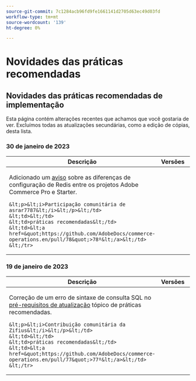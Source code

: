 ```yaml
---
source-git-commit: 7c1284acb96fd9fe1661141d2705d63ec49d03fd
workflow-type: tm+mt
source-wordcount: '139'
ht-degree: 0%

---
```

# Novidades das práticas recomendadas

## Novidades das práticas recomendadas de implementação

Esta página contém alterações recentes que achamos que você gostaria de ver. Excluímos todas as atualizações secundárias, como a edição de cópias, desta lista.

### 30 de janeiro de 2023

<table style="table-layout:auto;">
  <thead>
    <tr>
      <th>Descrição</th>
      <th>Versões</th>
      <th>Tipo</th>
      <th>Origem</th>
    </tr>
  </thead>
  <tbody>
    <tr>
      <td><p>Adicionado um <a href="https://experienceleague.adobe.com/docs/commerce-operations/implementation-playbook/best-practices/planning/redis-service-configuration.html">aviso</a> sobre as diferenças de configuração de Redis entre os projetos Adobe Commerce Pro e Starter.</p>

    &lt;p>&lt;i>Participação comunitária de asrar7787&lt;/i>&lt;/p>&lt;/td>
    &lt;td>&lt;/td>
    &lt;td>práticas recomendadas&lt;/td>
    &lt;td>&lt;a href=&quot;https://github.com/AdobeDocs/commerce-operations.en/pull/78&quot;>78º&lt;/a>&lt;/td>
    &lt;/tr>
</tbody>
</table>

### 19 de janeiro de 2023

<table style="table-layout:auto;">
  <thead>
    <tr>
      <th>Descrição</th>
      <th>Versões</th>
      <th>Tipo</th>
      <th>Origem</th>
    </tr>
  </thead>
  <tbody>
    <tr>
      <td><p>Correção de um erro de sintaxe de consulta SQL no <a href="https://experienceleague.adobe.com/docs/commerce-operations/implementation-playbook/best-practices/maintenance/commerce-235-upgrade-prerequisites-mariadb.html">pré-requisitos de atualização</a> tópico de práticas recomendadas.</p>

    &lt;p>&lt;i>Contribuição comunitária da Zifius&lt;/i>&lt;/p>&lt;/td>
    &lt;td>&lt;/td>
    &lt;td>práticas recomendadas&lt;/td>
    &lt;td>&lt;a href=&quot;https://github.com/AdobeDocs/commerce-operations.en/pull/77&quot;>77º&lt;/a>&lt;/td>
    &lt;/tr>
</tbody>
</table><!-- date_group --><!-- month_group --><!-- year_group -->
